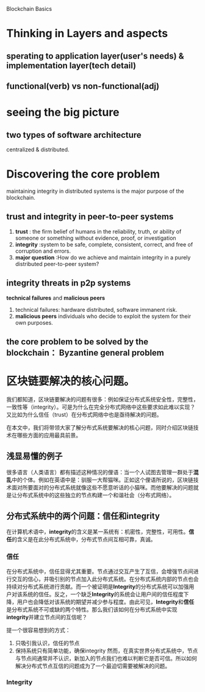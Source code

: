 Blockchain Basics

# Thinking in Layers and aspects

## sperating to application layer(user's needs) & implementation layer(tech detail)

## functional(verb) vs non-functional(adj)

# seeing the big picture

## two types of software architecture
centralized & distributed.

# Discovering the core problem
maintaining integrity in distributed systems is the major purpose of the blockchain. 

## trust and integrity in peer-to-peer systems
1. **trust** :  the firm belief of humans in the reliability, truth, or ability of someone or something without evidence, proof, or investigation
1. **integrity**  :system to be safe, complete, consistent, correct, and free of corruption and errors. 
1. **major question** :How do we achieve and maintain integrity in a purely distributed peer-to-peer system?

## integrity threats in p2p systems
**technical failures** and **malicious peers**
1. technical failures: hardware distributed, software immanent risk.
1. **malicious peers** individuals who decide to exploit the system for their own purposes.

## the core problem to be solved by the blockchain： **Byzantine general problem**

# 区块链要解决的核心问题。

我们都知道，区块链要解决的问题有很多：例如保证分布式系统安全性，完整性，一致性等（integrity）。可是为什么在完全分布式网络中这些要求如此难以实现？又比如为什么信任（trust）在分布式网络中也是亟待解决的问题。

在本文中，我们将带领大家了解分布式系统要解决的核心问题，同时介绍区块链技术在哪些方面的应用最具前景。

## 浅显易懂的例子

很多语言（人类语言）都有描述这种情况的俚语：当一个人试图去管理一群处于**混乱**中的个体。例如在英语中是：驯服一大帮猫咪。正如这个俚语所说的，区块链技术面对所要面对的分布式系统就像这些不愿意听话的小猫咪。而他要解决的问题就是让分布式系统中的这些独立的节点构建一个和谐社会（分布式网络）。

## 分布式系统中的两个问题：信任和integrity

在计算机术语中，**integrity**的含义是某一系统有：机密性，完整性，可用性。**信任**的含义是在此分布式系统中，分布式节点间互相可靠，真诚。

### 信任
在分布式系统中，信任显得尤其重要。节点通过交互产生了互信，会增强节点间进行交互的信心，并吸引别的节点加入此分布式系统。在分布式系统内部的节点也会持续对分布式系统进行贡献。而一个被证明是**Integrity**的分布式系统可以加强用户对该系统的信任。反之，一个缺乏**Integrity**的系统会让用户间的信任程度下降，用户也会降低对该系统的期望并减少参与程度。由此可见，**Integrity**和**信任**是分布式系统不可或缺的两个特性。那么我们该如何在分布式系统中实现**integrity**并建立节点间的互信呢？

提一个很容易想到的方式：
1. 只吸引我认识，信任的节点
1. 保持系统只有简单功能，确保integrity
然而，在真实世界分布式系统中，节点与节点间通常并不认识，新加入的节点我们也难以判断它是否可信。所以如何解决分布式节点互信的问题成为了一个最迫切需要被解决的问题。

### Integrity



